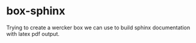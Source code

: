 box-sphinx
==========

Trying to create a wercker box we can use to build sphinx documentation with latex pdf output.
